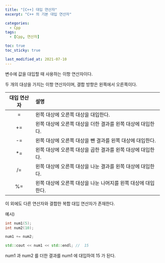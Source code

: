 ```yaml
---
title: "[C++] 대입 연산자"
excerpt: "C++ 의 기본 대입 연산자"

categories:
  - Cpp
tags:
  - [Cpp, 연산자]

toc: true
toc_sticky: true

last_modified_at: 2021-07-10
---
```


변수에 값을 대입할 때 사용하는 이항 연산자이다.

두 개의 대상을 가지는 이항 연산자이며, 결합 방향은 왼쪽에서 오른쪽이다.

|대입 연산자|설명|
|:---:|:---|
|=|왼쪽 대상에 오른쪽 대상을 대입한다.|
|+=|왼쪽 대상에 오른쪽 대상을 더한 결과를 왼쪽 대상에 대입한다.|
|-=|왼쪽 대상에 오른쪽 대상을 뺀 결과를 왼쪽 대상에 대입한다.|
|*=|왼쪽 대상에 오른쪽 대상을 곱한 결과를 왼쪽 대상에 대입한다.|
|/=|왼쪽 대상에 오른쪽 대상을 나눈 결과를 왼쪽 대상에 대입한다.|
|%=|왼쪽 대상에 오른쪽 대상을 나눈 나머지를 왼쪽 대상에 대입한다.|

이 외에도 다른 연산자와 결합한 복합 대입 연산자가 존재한다.

예시)

```cpp
int num1(5);
int num2(10);

num1 += num2;

std::cout << num1 << std::endl; //  15
```

num1 과 num2 를 더한 결과를 num1 에 대입하여 15 가 된다.